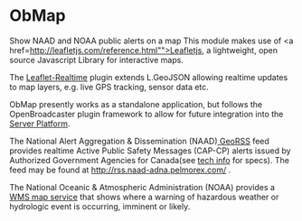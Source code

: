 ObMap
=====

Show NAAD and NOAA public alerts on a map
This module makes use of <a href=http://leafletjs.com/reference.html"">Leafletjs</a>, a lightweight, open source Javascript Library for interactive maps.
 
The <a href="https://github.com/perliedman/leaflet-realtime">Leaflet-Realtime</a> plugin extends L.GeoJSON allowing realtime updates to map layers, e.g. live GPS tracking, sensor data etc.

ObMap presently works as a standalone application, but follows the OpenBroadcaster plugin framework to allow for future integration into the <a href="https://github.com/openbroadcaster/Server"> Server Platform</a>.

The National Alert Aggregation & Dissemination (NAAD)<a href="https://alerts.pelmorex.com/activealertscanada/"> GeoRSS</a> feed provides realtime Active Public Safety Messages (CAP-CP) alerts issued by Authorized Government Agencies for Canada(see <a href="https://alerts.pelmorex.com/techinfo/">tech info</a> for specs). The feed may be found at <a href="http://rss.naad-adna.pelmorex.com/">http://rss.naad-adna.pelmorex.com/</a> .

The National Oceanic & Atmospheric Administration (NOAA) provides a <a href="http://gis.srh.noaa.gov/arcgis/rest/services/watchwarn/MapServer">WMS map service</a> that shows where a warning of hazardous weather or hydrologic event is occurring, imminent or likely.